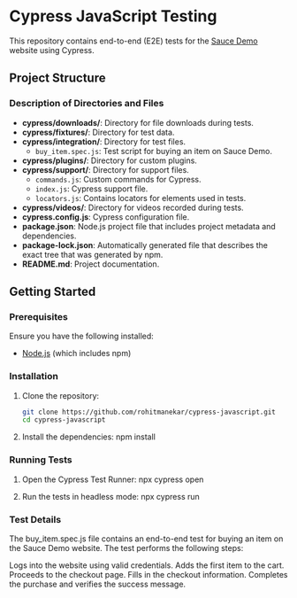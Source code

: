 # Cypress JavaScript Testing

This repository contains end-to-end (E2E) tests for the [Sauce Demo](https://www.saucedemo.com/) website using Cypress.

## Project Structure

### Description of Directories and Files

- **cypress/downloads/**: Directory for file downloads during tests.
- **cypress/fixtures/**: Directory for test data.
- **cypress/integration/**: Directory for test files.
  - `buy_item.spec.js`: Test script for buying an item on Sauce Demo.
- **cypress/plugins/**: Directory for custom plugins.
- **cypress/support/**: Directory for support files.
  - `commands.js`: Custom commands for Cypress.
  - `index.js`: Cypress support file.
  - `locators.js`: Contains locators for elements used in tests.
- **cypress/videos/**: Directory for videos recorded during tests.
- **cypress.config.js**: Cypress configuration file.
- **package.json**: Node.js project file that includes project metadata and dependencies.
- **package-lock.json**: Automatically generated file that describes the exact tree that was generated by npm.
- **README.md**: Project documentation.

## Getting Started

### Prerequisites

Ensure you have the following installed:
- [Node.js](https://nodejs.org/) (which includes npm)

### Installation

1. Clone the repository:

   ```bash
   git clone https://github.com/rohitmanekar/cypress-javascript.git
   cd cypress-javascript

2. Install the dependencies:
   npm install

### Running Tests

1. Open the Cypress Test Runner:
    npx cypress open

2. Run the tests in headless mode:
    npx cypress run

### Test Details
The buy_item.spec.js file contains an end-to-end test for buying an item on the Sauce Demo website. The test performs the following steps:

Logs into the website using valid credentials.
Adds the first item to the cart.
Proceeds to the checkout page.
Fills in the checkout information.
Completes the purchase and verifies the success message.
